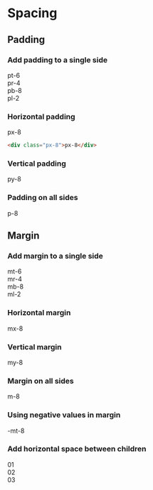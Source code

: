 <script setup>
import Box from './Box.vue'
import Container from './Container.vue'
</script>

# Spacing

## Padding

### Add padding to a single side

<container class="mt-2">
  <div class="flex flex-wrap items-start justify-center text-white text-sm font-bold leading-6 -mx-5">
    <div class="flex items-start">
      <div class="flex-none px-5">
        <div class="bg-purple-500 shadow-lg rounded-lg overflow-hidden">
          <box striped class="h-6 rounded-b-0" fg-color="var(--tw-white-fg)"></box>
          <div class="p-4">pt-6</div>
        </div>
      </div>
      <div class="flex-none px-5 pt-6">
        <div class="flex bg-purple-500 shadow-lg rounded-lg overflow-hidden">
          <div class="flex-none p-4">pr-4</div>
          <box striped class="flex-none w-4 rounded-l-0" fg-color="var(--tw-white-fg)" ></box>
        </div>
      </div>
    </div>
    <div class="flex items-start">
      <div class="flex-none px-5 pt-6">
        <div class="bg-purple-500 shadow-lg rounded-lg overflow-hidden">
          <div class="p-4">pb-8</div>
          <box striped class="h-8 rounded-t-0" fg-color="var(--tw-white-fg)"></box>
        </div>
      </div>
      <div class="flex-none flex px-5 pt-6">
        <div class="flex bg-purple-500 shadow-lg rounded-lg overflow-hidden">
          <box striped class="flex-none w-2" fg-color="var(--tw-white-fg)"></box>
          <div class="flex-none p-4">pl-2</div>
        </div>
      </div>
    </div>
  </div>
</container>

### Horizontal padding

<container class="mt-2">
  <div class="relative rounded-xl overflow-auto p-8">
    <div class="flex justify-center font-mono text-white text-sm font-bold leading-6">
      <div class="bg-indigo-500 rounded-lg shadow-lg overflow-hidden flex">
        <box striped class="w-8 rounded-r-0" fg-color="var(--tw-white-fg)"></box>
        <div class="p-4">px-8</div>
        <box striped class="w-8 rounded-l-0" fg-color="var(--tw-white-fg)"></box>
      </div>
    </div>
  </div>
</container>

```html
<div class="px-8">px-8</div>
```

### Vertical padding

<container class="mt-2">
  <div class="relative rounded-xl overflow-auto p-8">
    <div class="flex justify-center font-mono text-white text-sm font-bold leading-6">
      <div class="bg-pink-500 rounded-lg shadow-lg overflow-hidden">
        <box striped class="h-8 rounded-b-0" fg-color="var(--tw-white-fg)"></box>
        <div class="p-4">py-8</div>
        <box striped class="h-8 rounded-t-0" fg-color="var(--tw-white-fg)"></box>
      </div>
    </div>
  </div>
</container>

### Padding on all sides

<container class="mt-2">
  <div class="relative rounded-xl overflow-auto p-8">
    <div class="flex justify-center font-mono text-white text-sm font-bold leading-6">
      <div class="bg-violet-500 rounded-lg shadow-lg ">
        <box striped class="p-8" fg-color="var(--tw-white-fg)">
          <div class="bg-violet-500 p-4">p-8</div>
        </box>
      </div>
    </div>
  </div>
</container>

## Margin

### Add margin to a single side

<container bleeding class="mt-2">
  <div class="relative -my-8 -mx-4 rounded-xl overflow-auto">
    <div class="relative font-mono text-white text-sm font-bold leading-6 h-56">
      <div class="absolute top-0 left-1/2 -translate-x-1/2 md:-ml-24">
        <box striped class="flow-root rounded-b-lg" fg-color="var(--tw-purple-fg)" bg-color="var(--tw-purple-bg)" >
          <div class="bg-purple-500 rounded-lg shadow-lg p-4 mt-6">mt-6</div>
        </box>
      </div>
      <div class="absolute right-0 top-1/2 -translate-y-1/2">
        <box striped class="flow-root rounded-l-lg" fg-color="var(--tw-purple-fg)" bg-color="var(--tw-purple-bg)" >
          <div class="flex-none bg-purple-500 rounded-lg shadow-lg p-4 mr-4">mr-4</div>
        </box>
      </div>
      <div class="absolute bottom-0 left-1/2 -translate-x-1/2 md:ml-24">
        <box striped class="flow-root rounded-t-lg" fg-color="var(--tw-purple-fg)" bg-color="var(--tw-purple-bg)" >
          <div class="bg-purple-500 rounded-lg shadow-lg p-4 mb-8">mb-8</div>
        </box>
      </div>
      <div class="absolute left-0 top-1/2 -translate-y-1/2">
        <box striped class="flow-root rounded-r-lg" fg-color="var(--tw-purple-fg)" bg-color="var(--tw-purple-bg)" >
          <div class="flex-none bg-purple-500 rounded-lg shadow-lg p-4 ml-2">ml-2</div>
        </box>
      </div>
    </div>
  </div>
</container>

### Horizontal margin

<container class="mt-2">
  <div class="relative rounded-xl overflow-auto p-8">
    <div class="flex justify-center font-mono text-white text-sm font-bold leading-6">
      <box striped class="rounded-lg" fg-color="var(--tw-indigo-fg)" bg-color="var(--tw-indigo-bg)">
        <div class="bg-indigo-500 rounded-lg shadow-lg p-4 mx-8">mx-8</div>
      </box>
    </div>
  </div>
</container>

### Vertical margin

<container class="mt-2">
  <div class="relative rounded-xl overflow-auto p-8">
    <div class="flex justify-center font-mono text-white text-sm font-bold leading-6">
      <box striped class="flow-root rounded-lg" fg-color="var(--tw-pink-fg)" bg-color="var(--tw-pink-bg)">
        <div class="bg-pink-500 rounded-lg shadow-lg p-4 my-8">my-8</div>
      </box>
    </div>
  </div>
</container>

### Margin on all sides

<container class="mt-2">
  <div class="relative rounded-xl overflow-auto p-8">
    <div class="flex justify-center font-mono text-white text-sm font-bold leading-6">
      <box striped class="flow-root rounded-lg" fg-color="var(--tw-blue-fg)" bg-color="var(--tw-blue-bg)">
        <div class="bg-blue-500 rounded-lg shadow-lg p-4 m-8">m-8</div>
      </box>
    </div>
  </div>
</container>

### Using negative values in margin

<container class="mt-2">
  <div class="relative rounded-xl overflow-auto p-8">
    <div class="flex justify-center font-mono text-white text-sm font-bold leading-6">
      <div class="flex flex-col items-center">
        <div class="relative w-36 h-16 bg-sky-400/20 border border-sky-700/10 rounded-md overflow-hidden"></div>
        <div class="relative -mt-8 bg-sky-500 rounded-md flex items-center justify-center p-4 shadow-lg">-mt-8</div>
      </div>
    </div>
  </div>
</container>

### Add horizontal space between children

<container class="mt-2">
  <div class="relative rounded-xl overflow-auto p-8">
    <div class="flex justify-center font-mono text-white text-sm font-bold leading-6">
      <box striped class="flex space-x-4 bg-stripes-fuchsia rounded-lg" fg-color="var(--tw-fuchsia-fg)" bg-color="var(--tw-fuchsia-bg)">
        <div class="w-14 h-14 flex items-center justify-center shadow-lg rounded-lg bg-fuchsia-500">01</div>
        <div class="w-14 h-14 flex items-center justify-center shadow-lg rounded-lg bg-fuchsia-500">02</div>
        <div class="w-14 h-14 flex items-center justify-center shadow-lg rounded-lg bg-fuchsia-500">03</div>
      </box>
    </div>
  </div>
</container>
